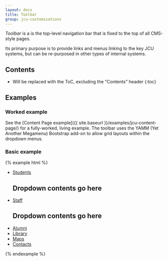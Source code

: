 ```yaml
---
layout: docs
title: Toolbar
group: jcu-customisations
---
```


*Toolbar* is a is the top-level navigation bar that is fixed to the top of all
CMS-style pages.

Its primary purpose is to provide links and menus linking to
the key JCU systems, but can be re-purposed in other types of internal systems.

## Contents

* Will be replaced with the ToC, excluding the "Contents" header
{:toc}

## Examples

### Worked example

See the [Content Page example]({{ site.baseurl }}/examples/jcu-content-page/)
for a fully-worked, living example. The toolbar uses the YAMM (Yet Another
Megamenu) Bootstrap add-on to allow grid layouts within the dropdown menus.

### Basic example

{% example html %}
<nav class="jcu-toolbar navbar navbar-fixed-top navbar-dark bg-inverse" role="navigation">
  <div class="container-fluid">
    <div class="row">
      <ul class="nav navbar-nav">
        <li class="nav-item dropdown dropdown--open-on-hover">
          <a class="nav-link dropdown-toggle" href="#">Students</a>
          <div class="dropdown-menu">
            <h1>Dropdown contents go here</h1>
          </div>
        </li>
        <li class="nav-item dropdown dropdown--open-on-hover">
          <a class="nav-link dropdown-toggle" href="#">Staff</a>
          <div class="dropdown-menu">
            <h1>Dropdown contents go here</h1>
          </div>
        </li>
        <li class="nav-item"><a class="nav-link" href="#">Alumni</a></li>
        <div class="pull-right-md-up">
          <li class="nav-item"><a class="nav-link" href="#">Library</a></li>
          <li class="nav-item"><a class="nav-link" href="#">Maps</a></li>
          <li class="nav-item"><a class="nav-link" href="#">Contacts</a></li>
        </div>
      </ul>
    </div>
  </div>
</nav>
{% endexample %}
